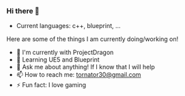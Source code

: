 ### Hi there 👋

- Current languages: c++, blueprint, ...

Here are some of the things I am currently doing/working on!

- 🔭 I'm currently with ProjectDragon
- 🌱 Learning UE5 and Blueprint
- 💬 Ask me about anything! If I know that I will help
- 📫 How to reach me: tornator30@gmail.com
- ⚡ Fun fact: I love gaming
